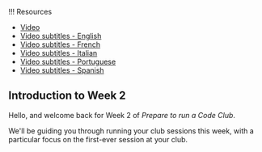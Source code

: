 !!! Resources

   + [Video](https://rpf-futurelearn.s3.eu-west-1.amazonaws.com/CC+vol+training+/step2_1+welcome+to+week+2.mp4)
   + [Video subtitles - English](https://rpf-futurelearn.s3.eu-west-1.amazonaws.com/CC+vol+training+/2.1_week_2_.vtt)
   + [Video subtitles - French](https://rpf-futurelearn.s3.eu-west-1.amazonaws.com/CC+vol+training+/2_1_week_2__French__France__reviewed.vtt)
   + [Video subtitles - Italian](https://rpf-futurelearn.s3.eu-west-1.amazonaws.com/CC+vol+training+/2_1_week_2__Italian_reviewed.vtt)
   + [Video subtitles - Portuguese](https://rpf-futurelearn.s3.eu-west-1.amazonaws.com/CC+vol+training+/2_1_week_2__Portuguese__Brazil__reviewed.vtt)
   + [Video subtitles - Spanish](https://rpf-futurelearn.s3.eu-west-1.amazonaws.com/CC+vol+training+/2_1_week_2__Spanish__Spain__reviewed.vtt)

## Introduction to Week 2

Hello, and welcome back for Week 2 of _Prepare to run a Code Club_.

We'll be guiding you through running your club sessions this week, with a particular focus on the first-ever session at your club.

